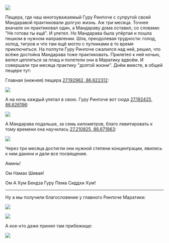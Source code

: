 [category]: <> (Travel, Nepal)
[date]: <> (2021/05/22)
[title]: <> (Maratika)

![](https://bafybeibxwiycsj3aewph627nv6dc757zisug72jo2tnivgpsexkzcx6hcm.ipfs.flk-ipfs.xyz/1.jpeg)

Пещера, где наш многоуважаемый Гуру Ринпоче с супругой своей Мандаравой практиковали долгую жизнь. Аж три месяца. Точнее вначале он практиковал один, а Мандараву дома оставил, со словами: "Не готова ты ещё". И улетел. Но Мандарава была упёртая и пошла пешком в нужном направлении. Шла, преодолевая трудности: голод, холод, тигров и что там ещё могло с путниками в то время приключиться. 
На полпути Гуру Ринпоче сжалился над ней, решил, что всёже достойна Мандарава тоже практиковать. Прилетел к ней ночью, велел цепляться за плащ и полетели они в Маратику вдвоём. И совершали три месяца практику "долгой жизни". Днём вместе, в общей пещере тут:

Главная (нижняя) пещера [27.192962, 86.622312](https://maps.app.goo.gl/zPTDbzqMyoAZYbtX6):

![](https://bafybeibxwiycsj3aewph627nv6dc757zisug72jo2tnivgpsexkzcx6hcm.ipfs.flk-ipfs.xyz/2.jpeg)

А на ночь каждый улетал в свою. Гуру Ринпоче вот сюда [27.192425, 86.626196](https://maps.app.goo.gl/mK3nfrCUPaf4mxTc7): 

![](https://bafybeibxwiycsj3aewph627nv6dc757zisug72jo2tnivgpsexkzcx6hcm.ipfs.flk-ipfs.xyz/3.jpeg)

А Мандарава подальше, за семь километров, благо левитировать к тому времени она научилась [27.210825, 86.671963](https://maps.app.goo.gl/kcBWrsMk8Mm8p9Zw6):

![](https://bafybeibxwiycsj3aewph627nv6dc757zisug72jo2tnivgpsexkzcx6hcm.ipfs.flk-ipfs.xyz/4.jpeg)


Через три месяца достигли они нужной степени концентрации, явились к ним дакини и дали все посвящения. 

Аминь!

Ом Намах Шивая!

Ом А Хум Бендза Гуру Пема Сиддхи Хум!

***

Ну а мы получили благословение у главного Ринпоче Маратики:

![](https://bafybeibxwiycsj3aewph627nv6dc757zisug72jo2tnivgpsexkzcx6hcm.ipfs.flk-ipfs.xyz/5.jpeg)

![](https://bafybeibxwiycsj3aewph627nv6dc757zisug72jo2tnivgpsexkzcx6hcm.ipfs.flk-ipfs.xyz/6.jpeg)

А кое-кто даже принял там прибежище:

![](https://bafybeibxwiycsj3aewph627nv6dc757zisug72jo2tnivgpsexkzcx6hcm.ipfs.flk-ipfs.xyz/7.jpeg)
